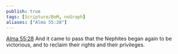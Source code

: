 ```yaml
---
publish: true
tags: [Scripture/BoM, noGraph]
aliases: ["Alma 55:28"]
---
```

[Alma 55:28](https://churchofjesuschrist.org/study/scriptures/bofm/alma/55?lang=eng&id=p28#p28) And it came to pass that the Nephites began again to be victorious, and to reclaim their rights and their privileges.
